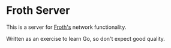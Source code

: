 # Froth Server

This is a server for [Froth's](https://github.com/RobCubed/froth) network functionality.

Written as an exercise to learn Go, so don't expect good quality.

